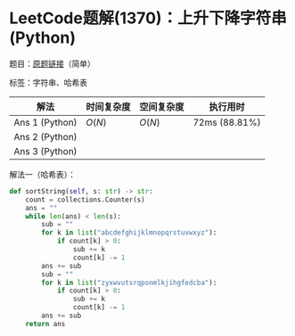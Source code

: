 # LeetCode题解(1370)：上升下降字符串(Python)

题目：[原题链接](https://leetcode-cn.com/problems/increasing-decreasing-string/)（简单）

标签：字符串、哈希表

| 解法           | 时间复杂度 | 空间复杂度 | 执行用时      |
| -------------- | ---------- | ---------- | ------------- |
| Ans 1 (Python) | $O(N)$     | $O(N)$     | 72ms (88.81%) |
| Ans 2 (Python) |            |            |               |
| Ans 3 (Python) |            |            |               |

解法一（哈希表）：

```python
def sortString(self, s: str) -> str:
    count = collections.Counter(s)
    ans = ""
    while len(ans) < len(s):
        sub = ""
        for k in list("abcdefghijklmnopqrstuvwxyz"):
            if count[k] > 0:
                sub += k
                count[k] -= 1
        ans += sub
        sub = ""
        for k in list("zyxwvutsrqponmlkjihgfedcba"):
            if count[k] > 0:
                sub += k
                count[k] -= 1
        ans += sub
    return ans
```
